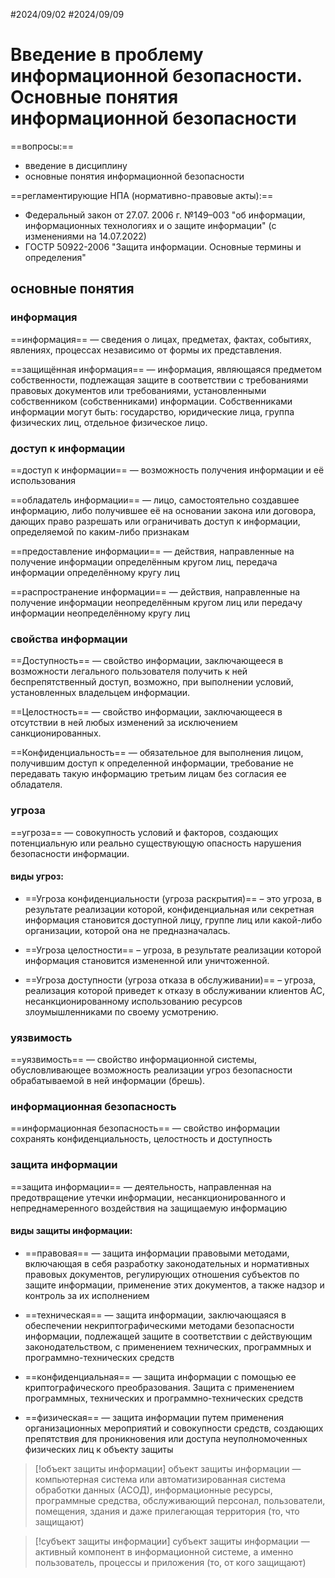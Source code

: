 #2024/09/02 #2024/09/09
# Введение в проблему информационной безопасности. Основные понятия информационной безопасности

==вопросы:==
- введение в дисциплину
- основные понятия информационной безопасности

==регламентирующие НПА (нормативно-правовые акты):==
- Федеральный закон от 27.07. 2006 г. №149–003 "об информации, информационных технологиях и о защите информации" (с изменениями на 14.07.2022)
- ГОСТР 50922-2006 "Защита информации. Основные термины и определения"

## основные понятия

### информация

==информация== — сведения о лицах, предметах, фактах, событиях, явлениях, процессах независимо от формы их представления.

==защищённая информация== — информация, являющаяся предметом собственности, подлежащая защите в соответствии с требованиями правовых документов или требованиями, установленными собственником (собственниками) информации. Собственниками информации могут быть: государство, юридические лица, группа физических лиц, отдельное физическое лицо.

### доступ к информации

==доступ к информации== — возможность получения информации и её использования

==обладатель информации== — лицо, самостоятельно создавшее информацию, либо получившее её на основании закона или договора, дающих право разрешать или ограничивать доступ к информации, определяемой по каким-либо признакам

==предоставление информации== — действия, направленные на получение информации определённым кругом лиц, передача информации определённому кругу лиц

==распространение информации== — действия, направленные на получение информации неопределённым кругом лиц или передачу информации неопределённому кругу лиц

### свойства информации

==Доступность== — свойство информации, заключающееся в  возможности легального пользователя получить к ней  беспрепятственный доступ, возможно, при выполнении  условий, установленных владельцем информации.

==Целостность== — свойство информации, заключающееся в отсутствии в ней любых изменений за исключением  санкционированных.

==Конфиденциальность== — обязательное для выполнения  лицом, получившим доступ к определенной информации,  требование не передавать такую информацию третьим  лицам без согласия ее обладателя.

### угроза

==угроза== — совокупность условий и факторов, создающих потенциальную или реально существующую опасность нарушения безопасности информации.

#### виды угроз:

- ==Угроза конфиденциальности (угроза раскрытия)== – это угроза, в результате реализации которой, конфиденциальная или секретная информация становится доступной лицу, группе лиц или какой-либо организации, которой она не предназначалась.

- ==Угроза целостности== – угроза, в результате реализации которой информация становится измененной или уничтоженной.

- ==Угроза доступности (угроза отказа в обслуживании)== – угроза, реализация которой приведет к отказу в обслуживании клиентов АС, несанкционированному использованию ресурсов злоумышленниками по своему усмотрению.

### уязвимость

==уязвимость== — свойство информационной системы, обусловливающее возможность реализации угроз безопасности обрабатываемой в ней информации (брешь).

### информационная безопасность

==информационная безопасность== — свойство информации сохранять конфиденциальность, целостность и доступность

### защита информации

==защита информации== — деятельность, направленная на предотвращение утечки информации, несанкционированного и непреднамеренного воздействия на защищаемую информацию

#### виды защиты информации:

- ==правовая== — защита информации правовыми методами, включающая в себя разработку законодательных и нормативных правовых документов, регулирующих отношения субъектов по защите информации, применение этих документов, а также надзор и контроль за их исполнением

- ==техническая== — защита информации, заключающаяся в обеспечении некриптографическими методами безопасности информации, подлежащей защите в соответствии с действующим законодательством, с применением технических, программных и программно-технических средств

- ==конфиденциальная== — защита информации с помощью ее криптографического преобразования. Защита с применением программных, технических и программно-технических средств

- ==физическая== — защита информации путем применения организационных мероприятий и совокупности средств, создающих препятствия для проникновения или доступа неуполномоченных физических лиц к объекту защиты


>[!объект защиты информации]
>объект защиты информации — компьютерная система или автоматизированная система обработки данных (АСОД), информационные ресурсы, программные средства, обслуживающий персонал, пользователи, помещения, здания и даже прилегающая территория (то, что защищают)

>[!субъект защиты информации]
>субъект защиты информации — активный компонент в информационной системе, а именно пользователь, процессы и приложения (то, от кого защищают)

